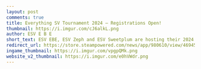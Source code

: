 ```yaml
---
layout: post
comments: true
title: Everything SV Tournament 2024 — Registrations Open!
thumbnail: https://i.imgur.com/cJ6alkL.png
author: ESV E B E
short_text: ESV EBE, ESV Zeph and ESV Sweetplum are hosting their 2024 edition of the Everything SV Tournament. Join them for a 6 week, double elimination, scroll velocity focused tournament...
redirect_url: https://store.steampowered.com/news/app/980610/view/4694528972804352484
ingame_thumbnail: https://i.imgur.com/vpgpQMk.png
website_v2_thumbnail: https://i.imgur.com/e0hVWdr.png
---
```

